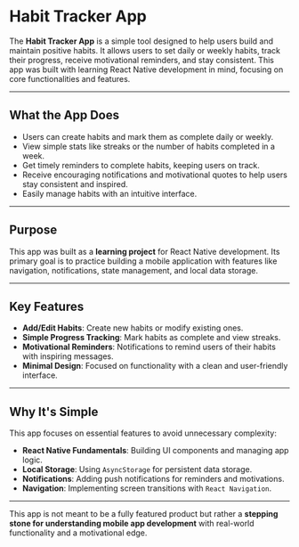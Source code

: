 # Habit Tracker App

The **Habit Tracker App** is a simple tool designed to help users build and maintain positive habits. It allows users to set daily or weekly habits, track their progress, receive motivational reminders, and stay consistent. This app was built with learning React Native development in mind, focusing on core functionalities and features.

---

## What the App Does
- Users can create habits and mark them as complete daily or weekly.
- View simple stats like streaks or the number of habits completed in a week.
- Get timely reminders to complete habits, keeping users on track.
- Receive encouraging notifications and motivational quotes to help users stay consistent and inspired.
- Easily manage habits with an intuitive interface.

---

## Purpose
This app was built as a **learning project** for React Native development. Its primary goal is to practice building a mobile application with features like navigation, notifications, state management, and local data storage.

---

## Key Features
- **Add/Edit Habits**: Create new habits or modify existing ones.
- **Simple Progress Tracking**: Mark habits as complete and view streaks.
- **Motivational Reminders**: Notifications to remind users of their habits with inspiring messages.
- **Minimal Design**: Focused on functionality with a clean and user-friendly interface.

---

## Why It's Simple
This app focuses on essential features to avoid unnecessary complexity:
- **React Native Fundamentals**: Building UI components and managing app logic.
- **Local Storage**: Using `AsyncStorage` for persistent data storage.
- **Notifications**: Adding push notifications for reminders and motivations.
- **Navigation**: Implementing screen transitions with `React Navigation`.

---

This app is not meant to be a fully featured product but rather a **stepping stone for understanding mobile app development** with real-world functionality and a motivational edge.
